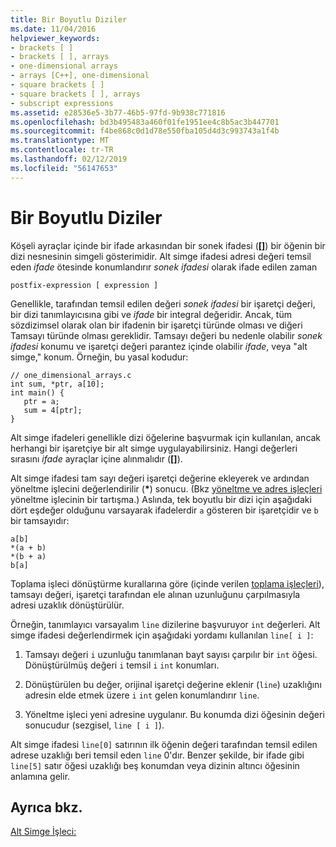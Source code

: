 ```yaml
---
title: Bir Boyutlu Diziler
ms.date: 11/04/2016
helpviewer_keywords:
- brackets [ ]
- brackets [ ], arrays
- one-dimensional arrays
- arrays [C++], one-dimensional
- square brackets [ ]
- square brackets [ ], arrays
- subscript expressions
ms.assetid: e28536e5-3b77-46b5-97fd-9b938c771816
ms.openlocfilehash: bd3b495483a460f01fe1951ee4c8b5ac3b447701
ms.sourcegitcommit: f4be868c0d1d78e550fba105d4d3c993743a1f4b
ms.translationtype: MT
ms.contentlocale: tr-TR
ms.lasthandoff: 02/12/2019
ms.locfileid: "56147653"
---
```

# <a name="one-dimensional-arrays"></a>Bir Boyutlu Diziler

Köşeli ayraçlar içinde bir ifade arkasından bir sonek ifadesi (**[]**) bir öğenin bir dizi nesnesinin simgeli gösterimidir. Alt simge ifadesi adresi değeri temsil eden *ifade* ötesinde konumlandırır *sonek ifadesi* olarak ifade edilen zaman

```
postfix-expression [ expression ]
```

Genellikle, tarafından temsil edilen değeri *sonek ifadesi* bir işaretçi değeri, bir dizi tanımlayıcısına gibi ve *ifade* bir integral değeridir. Ancak, tüm sözdizimsel olarak olan bir ifadenin bir işaretçi türünde olması ve diğeri Tamsayı türünde olması gereklidir. Tamsayı değeri bu nedenle olabilir *sonek ifadesi* konumu ve işaretçi değeri parantez içinde olabilir *ifade*, veya "alt simge," konum. Örneğin, bu yasal kodudur:

```
// one_dimensional_arrays.c
int sum, *ptr, a[10];
int main() {
   ptr = a;
   sum = 4[ptr];
}
```

Alt simge ifadeleri genellikle dizi öğelerine başvurmak için kullanılan, ancak herhangi bir işaretçiye bir alt simge uygulayabilirsiniz. Hangi değerleri sırasını *ifade* ayraçlar içine alınmalıdır (**[]**).

Alt simge ifadesi tam sayı değeri işaretçi değerine ekleyerek ve ardından yöneltme işlecini değerlendirilir (<strong>\*</strong>) sonucu. (Bkz [yöneltme ve adres işleçleri](../c-language/indirection-and-address-of-operators.md) yöneltme işlecinin bir tartışma.) Aslında, tek boyutlu bir dizi için aşağıdaki dört eşdeğer olduğunu varsayarak ifadelerdir `a` gösteren bir işaretçidir ve `b` bir tamsayıdır:

```
a[b]
*(a + b)
*(b + a)
b[a]
```

Toplama işleci dönüştürme kurallarına göre (içinde verilen [toplama işleçleri](../c-language/c-additive-operators.md)), tamsayı değeri, işaretçi tarafından ele alınan uzunluğunu çarpılmasıyla adresi uzaklık dönüştürülür.

Örneğin, tanımlayıcı varsayalım `line` dizilerine başvuruyor `int` değerleri. Alt simge ifadesi değerlendirmek için aşağıdaki yordamı kullanılan `line[ i ]`:

1. Tamsayı değeri `i` uzunluğu tanımlanan bayt sayısı çarpılır bir `int` öğesi. Dönüştürülmüş değeri `i` temsil `i` `int` konumları.

1. Dönüştürülen bu değer, orijinal işaretçi değerine eklenir (`line`) uzaklığını adresin elde etmek üzere `i` `int` gelen konumlandırır `line`.

1. Yöneltme işleci yeni adresine uygulanır. Bu konumda dizi öğesinin değeri sonucudur (sezgisel, `line [ i ]`).

Alt simge ifadesi `line[0]` satırının ilk öğenin değeri tarafından temsil edilen adrese uzaklığı beri temsil eden `line` 0'dır. Benzer şekilde, bir ifade gibi `line[5]` satır öğesi uzaklığı beş konumdan veya dizinin altıncı öğesinin anlamına gelir.

## <a name="see-also"></a>Ayrıca bkz.

[Alt Simge İşleci:](../cpp/subscript-operator.md)
